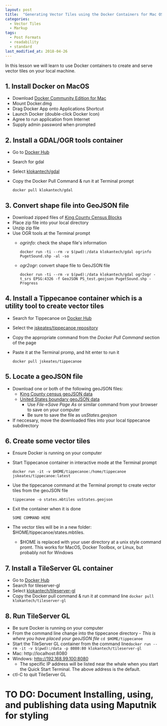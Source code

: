 ```yaml
---
layout: post
title:  "Generating Vector Tiles using the Docker Containers for Mac OS"
categories:
  - Vector Tiles
  - Markup
tags:
  - Post Formats
  - readability
  - standard
last_modified_at: 2018-04-26
---
```



In this lesson we will learn to use Docker containers to create and serve vector tiles on your local machine.
<!--more-->

## 1. Install Docker on MacOS ##

+ Download [Docker Community Edition for Mac](https://store.docker.com/editions/community/docker-ce-desktop-mac)
+ Mount Docker.dmg
+ Drag Docker App onto Applications Shortcut
+ Launch Docker (double-click Docker Icon)
+ Agree to run application from Internet
+ Supply admin password when prompted

## 2. Install a GDAL/OGR tools container ##

+ Go to [Docker Hub](https://hub.docker.com/)
+ Search for gdal
+ Select [klokantech/gdal](https://hub.docker.com/r/klokantech/gdal/)
+ Copy the Docker Pull Command & run it at Terminal prompt
  
  `docker pull klokantech/gdal`


## 3. Convert shape file into GeoJSON file ##
+ Download zipped files of [King County Census Blocks](https://drive.google.com/open?id=1tgXXA9rZaMXdLL-eqh0GnU4qon6QoRsI)
+ Place zip file into your local directory
+ Unzip zip file
+ Use OGR tools at the Terminal prompt
  + _ogrinfo_: check the shape file's information
  
	  `docker run -ti --rm -v $(pwd):/data klokantech/gdal ogrinfo PugetSound.shp -al -so`
  + _ogr2ogr_: convert shape file to GeoJSON file
  
	  `docker run -ti --rm -v $(pwd):/data klokantech/gdal ogr2ogr -t_srs EPSG:4326 -f GeoJSON PS_test.geojson PugetSound.shp -Progress`

## 4. Install a Tippecanoe container which is a utility tool to create vector tiles ##
* Search for Tippecanoe on [Docker Hub](https://hub.docker.com/)
* Select the [jskeates/tippecanoe repository](https://hub.docker.com/r/jskeates/tippecanoe/)
* Copy the appropriate command from the *Docker Pull Command* section of the page
* Paste it at the Terminal promp, and hit enter to run it

	`docker pull jskeates/tippecanoe`

## 5. Locate a geoJSON file ##
+ Download one or both of the following geoJSON files:
  + [King County census geoJSON data](https://drive.google.com/file/d/1ofMZSOH34HIMNKqjo0w4H9qzzAukCKQg/view?usp=sharing)
  + [United States boundary geoJSON data](https://raw.githubusercontent.com/pkgeo-org/jekyll-site-code/master/tippecanoe/usStates.geojson)
	+ Use _File->Save Page As_ or similar command from your browser to save on your computer
	+ Be sure to save the file as _usStates.geojson_
+ If neccesary, move the downloaded files into your local tippecanoe subdirectory

## 6. Create some vector tiles ##
+ Ensure Docker is running on your computer
+ Start Tippecanoe container in interactive mode at the Terminal prompt

	`docker run -it -v $HOME/tippecanoe:/home/tippecanoe jskeates/tippecanoe:latest`
	
* Use the tippecanoe command at the Terminal prompt to create vector tiles from the geoJSON file

	`tippecanoe -o states.mbtiles usStates.geojson`
	
+ Exit the container when it is done

	`SOME COMMAND HERE`
	
+ The vector tiles will be in a new folder: $HOME/tippecanoe/states.mbtiles.
    + $HOME is replaced with your user directory at a unix style command promt. This works for MacOS, Docker Toolbox, or Linux, but probably not for Windows

## 7. Install a TileServer GL container ##
+ Go to [Docker Hub](https://hub.docker.com/)
+ Search for tileserver-gl
+ Select [klokantech/tileserver-gl](https://hub.docker.com/r/klokantech/tileserver-gl/)
+ Copy the Docker pull command & run it at command line `docker pull klokantech/tileserver-gl`

## 8. Run TileServer GL ##
+ Be sure Docker is running on your computer
+ From the command line change into the tippecanoe directory - *This is where you have placed your geoJSON file* `cd $HOME/tippecanoe`
+ Start the TileServer GL container from the command line`docker run --rm -it -v $(pwd):/data -p 8080:80 klokantech/tileserver-gl`
+ Mac: http://localhost:8080
+ Windows: http://192.168.99.100:8080
    + The specific IP address will be listed near the whale when you start the Quick Start Terminal. The above address is the default.
+ ctl-C to quit TileServer GL

# TO DO: Document Installing, using, and publishing data using Maputnik for styling #
